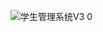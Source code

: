 
![学生管理系统V3 0](https://github.com/Xia6666/StudentSystemManagerV3.0/assets/104496902/90175ca0-74e4-4e28-b3bd-c496d2624c1e)
